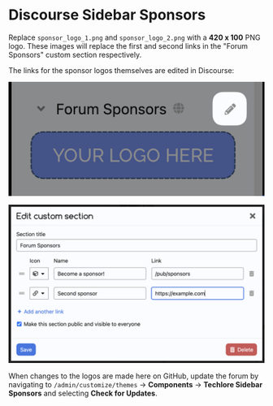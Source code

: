 # Discourse Sidebar Sponsors

Replace `sponsor_logo_1.png` and `sponsor_logo_2.png` with a **420 x 100** PNG logo. These images will replace the first and second links in the "Forum Sponsors" custom section respectively.

The links for the sponsor logos themselves are edited in Discourse:

![](/docs/sidebar_edit.png)

![](/docs/sidebar_editor.png)

When changes to the logos are made here on GitHub, update the forum by navigating to `/admin/customize/themes` -> **Components** -> **Techlore Sidebar Sponsors** and selecting **Check for Updates**.
